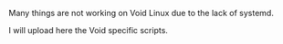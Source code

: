 Many things are not working on Void Linux due to the lack of systemd.

I will upload here the Void specific scripts.
